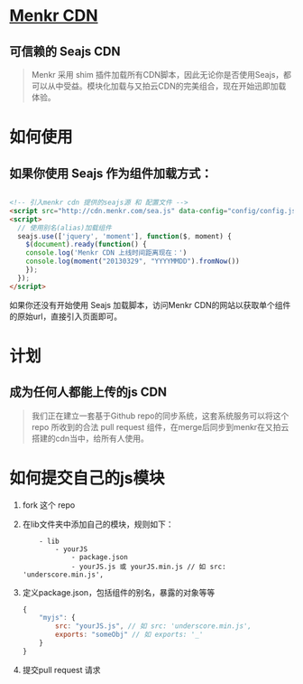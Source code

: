 [Menkr CDN](http://cdn.menkr.com/index.html)
================

## 可信赖的 Seajs CDN

> Menkr 采用 shim 插件加载所有CDN脚本，因此无论你是否使用Seajs，都可以从中受益。模块化加载与又拍云CDN的完美组合，现在开始迅即加载体验。

如何使用
================

## 如果你使用 Seajs 作为组件加载方式：

```html

<!-- 引入menkr cdn 提供的seajs源 和 配置文件 -->
<script src="http://cdn.menkr.com/sea.js" data-config="config/config.js" charset="utf-8"></script>
<script>
  // 使用别名(alias)加载组件
  seajs.use(['jquery', 'moment'], function($, moment) {
    $(document).ready(function() {
  	console.log('Menkr CDN 上线时间距离现在：')
  	console.log(moment("20130329", "YYYYMMDD").fromNow())
    });
  });
</script>
```

如果你还没有开始使用 Seajs 加载脚本，访问Menkr CDN的网站以获取单个组件的原始url，直接引入页面即可。

计划
================

## 成为任何人都能上传的js CDN

> 我们正在建立一套基于Github repo的同步系统，这套系统服务可以将这个repo 所收到的合法 pull request 组件，在merge后同步到menkr在又拍云搭建的cdn当中，给所有人使用。

如何提交自己的js模块
================

1. fork 这个 repo
2. 在lib文件夹中添加自己的模块，规则如下：
	
	```
		- lib
			- yourJS
				- package.json
				- yourJS.js 或 yourJS.min.js // 如 src: 'underscore.min.js',
	```

3. 定义package.json，包括组件的别名，暴露的对象等等
	
	```javascript
	{
		"myjs": {
			src: "yourJS.js", // 如 src: 'underscore.min.js',
			exports: "someObj" // 如 exports: '_'
		}
	}
	```

4. 提交pull request 请求